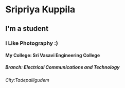 # Sripriya Kuppila 
## I'm a student
### I Like Photography :)
#### My College: Sri Vasavi Engineering College
##### Branch: Electrical Communications and Technology
###### City:Tadepalligudem
